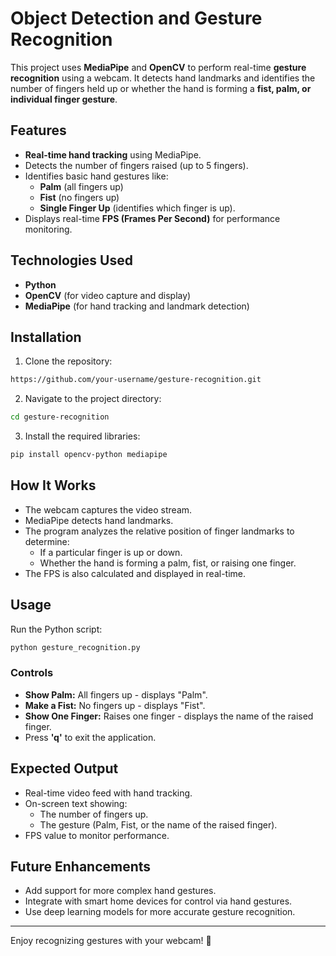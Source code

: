 # Object Detection and Gesture Recognition

This project uses **MediaPipe** and **OpenCV** to perform real-time **gesture recognition** using a webcam. It detects hand landmarks and identifies the number of fingers held up or whether the hand is forming a **fist, palm, or individual finger gesture**.

## Features

- **Real-time hand tracking** using MediaPipe.
- Detects the number of fingers raised (up to 5 fingers).
- Identifies basic hand gestures like:
  - **Palm** (all fingers up)
  - **Fist** (no fingers up)
  - **Single Finger Up** (identifies which finger is up).
- Displays real-time **FPS (Frames Per Second)** for performance monitoring.

## Technologies Used

- **Python**  
- **OpenCV** (for video capture and display)  
- **MediaPipe** (for hand tracking and landmark detection)

## Installation

1. Clone the repository:
```bash
https://github.com/your-username/gesture-recognition.git
```

2. Navigate to the project directory:
```bash
cd gesture-recognition
```

3. Install the required libraries:
```bash
pip install opencv-python mediapipe
```

## How It Works

- The webcam captures the video stream.
- MediaPipe detects hand landmarks.
- The program analyzes the relative position of finger landmarks to determine:
  - If a particular finger is up or down.
  - Whether the hand is forming a palm, fist, or raising one finger.
- The FPS is also calculated and displayed in real-time.

## Usage

Run the Python script:
```bash
python gesture_recognition.py
```

### Controls
- **Show Palm:** All fingers up - displays "Palm".
- **Make a Fist:** No fingers up - displays "Fist".
- **Show One Finger:** Raises one finger - displays the name of the raised finger.
- Press **'q'** to exit the application.

## Expected Output
- Real-time video feed with hand tracking.
- On-screen text showing:
  - The number of fingers up.
  - The gesture (Palm, Fist, or the name of the raised finger).
- FPS value to monitor performance.

## Future Enhancements
- Add support for more complex hand gestures.
- Integrate with smart home devices for control via hand gestures.
- Use deep learning models for more accurate gesture recognition.

---

Enjoy recognizing gestures with your webcam! 🚀

